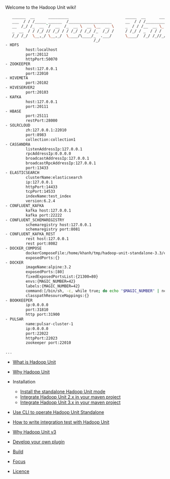 Welcome to the Hadoop Unit wiki!

```bash
   ______  __      _________                         _____  __      __________
   ___  / / /_____ ______  /___________________      __  / / /_________(_)_  /_ 3.7
   __  /_/ /_  __ `/  __  /_  __ \  __ \__  __ \     _  / / /__  __ \_  /_  __/
   _  __  / / /_/ // /_/ / / /_/ / /_/ /_  /_/ /     / /_/ / _  / / /  / / /_
   /_/ /_/  \__,_/ \__,_/  \____/\____/_  .___/      \____/  /_/ /_//_/  \__/
                                       /_/
- HDFS
		 host:localhost
		 port:20112
		 httpPort:50070
- ZOOKEEPER
		 host:127.0.0.1
		 port:22010
- HIVEMETA
		 port:20102
- HIVESERVER2
		 port:20103
- KAFKA
		 host:127.0.0.1
		 port:20111
- HBASE
		 port:25111
		 restPort:28000
- SOLRCLOUD
		 zh:127.0.0.1:22010
		 port:8983
		 collection:collection1
- CASSANDRA
		 listenAddressIp:127.0.0.1
		 rpcAddressIp:0.0.0.0
		 broadcastAddressIp:127.0.0.1
		 broadcastRpcAddressIp:127.0.0.1
		 port:13433
- ELASTICSEARCH
		 clusterName:elasticsearch
		 ip:127.0.0.1
		 httpPort:14433
		 tcpPort:14533
		 indexName:test_index
		 version:6.2.4
- CONFLUENT_KAFKA 
		 kafka host:127.0.0.1
		 kafka port:22222
- CONFLUENT_SCHEMAREGISTRY 
		 schemaregistry host:127.0.0.1
		 schemaregistry port:8081
- CONFLUENT_KAFKA_REST 
		 rest host:127.0.0.1
		 rest port:8082
- DOCKER_COMPOSE 
		 dockerComposeFile:/home/khanh/tmp/hadoop-unit-standalone-3.3/conf/docker-compose.yml
		 exposedPorts:{}
- DOCKER 
		 imageName:alpine:3.2
		 exposedPorts:[80]
		 fixedExposedPortsList:{21300=80}
		 envs:{MAGIC_NUMBER=42}
		 labels:{MAGIC_NUMBER=42}
		 command:[/bin/sh, -c, while true; do echo "$MAGIC_NUMBER" | nc -l -p 80; done]
		 classpathResourceMappings:{}
- BOOKKEEPER 
		 ip:0.0.0.0
		 port:31810
		 http port:31900
- PULSAR 
		 name:pulsar-cluster-1
		 ip:0.0.0.0
		 port:22022
		 httpPort:22023
		 zookeeper port:22010
	 
...
```

* [What is Hadoop Unit](what-is-hadoop-unit.html)

* [Why Hadoop Unit](why-hadoop-unit.html)

* Installation

  * [Install the standalone Hadoop Unit mode](install-hadoop-unit-standalone.html)
  * [Integrate Hadoop Unit 2.x in your maven project](maven-usage_2.x.html)
  * [Integrate Hadoop Unit 3.x in your maven project](maven-usage_3.x.html)

* [Use CLI to operate Hadoop Unit Standalone](cli.html)

* [How to write integration test with Hadoop Unit](howto-integrationtest.html)

* [Why Hadoop Unit v3](why-hadoopunit-v3.html)

* [Develop your own plugin](plugin-development.html)

* [Build](howto-build.html)

* [Focus](focus.html)

* [Licence](licence.html)

